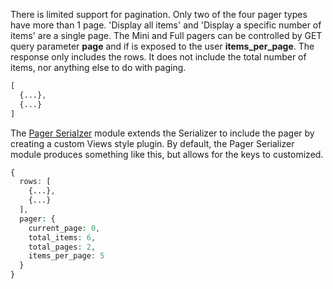 There is limited support for pagination. Only two of the four pager types have more than 1 page. 'Display all items' and 'Display a specific number of items' are a single page. The Mini and Full pagers can be controlled by GET query parameter **page** and if is exposed to the user **items\_per\_page**. The response only includes the rows. It does not include the total number of items, nor anything else to do with paging. 

```php
[
  {...},
  {...}
]
```

The [Pager Serialzer](https://www.drupal.org/project/pager%5Fserializer) module extends the Serializer to include the pager by creating a custom Views style plugin. By default, the Pager Serializer module produces something like this, but allows for the keys to customized.

```php
{
  rows: [
    {...},
    {...}
  ],
  pager: {
    current_page: 0,
    total_items: 6,
    total_pages: 2,
    items_per_page: 5
  }
}

```